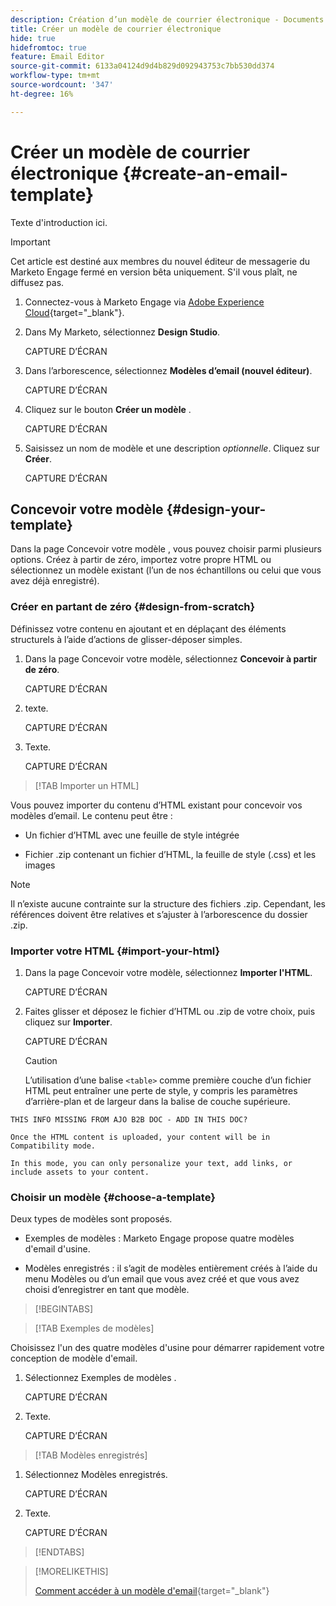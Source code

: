 ```yaml
---
description: Création d’un modèle de courrier électronique - Documents Marketo - Documentation du produit
title: Créer un modèle de courrier électronique
hide: true
hidefromtoc: true
feature: Email Editor
source-git-commit: 6133a04124d9d4b829d092943753c7bb530dd374
workflow-type: tm+mt
source-wordcount: '347'
ht-degree: 16%

---
```


# Créer un modèle de courrier électronique {#create-an-email-template}

Texte d&#39;introduction ici.

>[!IMPORTANT]
>
>Cet article est destiné aux membres du nouvel éditeur de messagerie du Marketo Engage fermé en version bêta uniquement. S&#39;il vous plaît, ne diffusez pas.

1. Connectez-vous à Marketo Engage via [Adobe Experience Cloud](https://experiencecloud.adobe.com/){target="_blank"}.

1. Dans My Marketo, sélectionnez **Design Studio**.

   CAPTURE D’ÉCRAN

1. Dans l’arborescence, sélectionnez **Modèles d’email (nouvel éditeur)**.

   CAPTURE D’ÉCRAN

1. Cliquez sur le bouton **Créer un modèle** .

   CAPTURE D’ÉCRAN

1. Saisissez un nom de modèle et une description _optionnelle_. Cliquez sur **Créer**.

   CAPTURE D’ÉCRAN

## Concevoir votre modèle {#design-your-template}

Dans la page Concevoir votre modèle , vous pouvez choisir parmi plusieurs options. Créez à partir de zéro, importez votre propre HTML ou sélectionnez un modèle existant (l’un de nos échantillons ou celui que vous avez déjà enregistré).

### Créer en partant de zéro {#design-from-scratch}

Définissez votre contenu en ajoutant et en déplaçant des éléments structurels à l’aide d’actions de glisser-déposer simples.

1. Dans la page Concevoir votre modèle, sélectionnez **Concevoir à partir de zéro**.

   CAPTURE D’ÉCRAN

1. texte.

   CAPTURE D’ÉCRAN

1. Texte.

   CAPTURE D’ÉCRAN

>[!TAB Importer un HTML]

Vous pouvez importer du contenu d’HTML existant pour concevoir vos modèles d’email. Le contenu peut être :

* Un fichier d’HTML avec une feuille de style intégrée

* Fichier .zip contenant un fichier d’HTML, la feuille de style (.css) et les images

>[!NOTE]
>
>Il n’existe aucune contrainte sur la structure des fichiers .zip. Cependant, les références doivent être relatives et s’ajuster à l’arborescence du dossier .zip.

### Importer votre HTML {#import-your-html}

1. Dans la page Concevoir votre modèle, sélectionnez **Importer l&#39;HTML**.

   CAPTURE D’ÉCRAN

1. Faites glisser et déposez le fichier d’HTML ou .zip de votre choix, puis cliquez sur **Importer**.

   CAPTURE D’ÉCRAN

   >[!CAUTION]
   >
   >L’utilisation d’une balise `<table>` comme première couche d’un fichier HTML peut entraîner une perte de style, y compris les paramètres d’arrière-plan et de largeur dans la balise de couche supérieure.

```
THIS INFO MISSING FROM AJO B2B DOC - ADD IN THIS DOC?

Once the HTML content is uploaded, your content will be in Compatibility mode.

In this mode, you can only personalize your text, add links, or include assets to your content.
```

### Choisir un modèle {#choose-a-template}

Deux types de modèles sont proposés.

* Exemples de modèles : Marketo Engage propose quatre modèles d&#39;email d&#39;usine.

* Modèles enregistrés : il s’agit de modèles entièrement créés à l’aide du menu Modèles ou d’un email que vous avez créé et que vous avez choisi d’enregistrer en tant que modèle.

>[!BEGINTABS]

>[!TAB Exemples de modèles]

Choisissez l&#39;un des quatre modèles d&#39;usine pour démarrer rapidement votre conception de modèle d&#39;email.

1. Sélectionnez Exemples de modèles .

   CAPTURE D’ÉCRAN

1. Texte.

   CAPTURE D’ÉCRAN

>[!TAB Modèles enregistrés]

1. Sélectionnez Modèles enregistrés.

   CAPTURE D’ÉCRAN

1. Texte.

   CAPTURE D’ÉCRAN

>[!ENDTABS]

>[!MORELIKETHIS]
>
>[Comment accéder à un modèle d&#39;email](/help/marketo/product-docs/email-marketing/general/beta-new-email-editor/how-to-access-an-email-template.md){target="_blank"}
